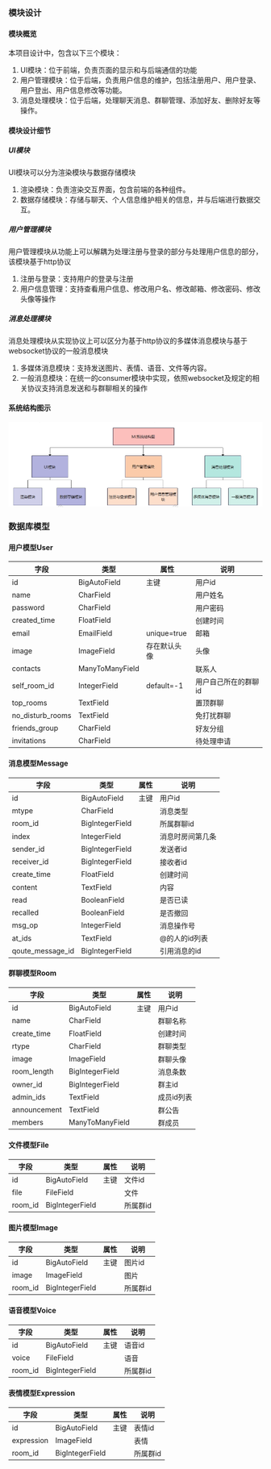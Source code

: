 ### 模块设计

#### 模块概览

本项目设计中，包含以下三个模块：

1. UI模块：位于前端，负责页面的显示和与后端通信的功能
2. 用户管理模块：位于后端，负责用户信息的维护，包括注册用户、用户登录、用户登出、用户信息修改等功能。
3. 消息处理模块：位于后端，处理聊天消息、群聊管理、添加好友、删除好友等操作。

#### 模块设计细节

##### UI模块

UI模块可以分为渲染模块与数据存储模块

1. 渲染模块：负责渲染交互界面，包含前端的各种组件。
2. 数据存储模块：存储与聊天、个人信息维护相关的信息，并与后端进行数据交互。

##### 用户管理模块

用户管理模块从功能上可以解耦为处理注册与登录的部分与处理用户信息的部分，该模块基于http协议

1. 注册与登录：支持用户的登录与注册
2. 用户信息管理：支持查看用户信息、修改用户名、修改邮箱、修改密码、修改头像等操作

##### 消息处理模块

消息处理模块从实现协议上可以区分为基于http协议的多媒体消息模块与基于websocket协议的一般消息模块

1. 多媒体消息模块：支持发送图片、表情、语音、文件等内容。
2. 一般消息模块：在统一的consumer模块中实现，依照websocket及规定的相关协议支持消息发送和与群聊相关的操作

#### 系统结构图示

![image-20231231095658792](.\API\image\20.png)



### 数据库模型

#### 用户模型User

| 字段             | 类型            | 属性         | 说明                 |
| ---------------- | --------------- | ------------ | -------------------- |
| id               | BigAutoField    | 主键         | 用户id               |
| name             | CharField       |              | 用户姓名             |
| password         | CharField       |              | 用户密码             |
| created_time     | FloatField      |              | 创建时间             |
| email            | EmailField      | unique=true  | 邮箱                 |
| image            | ImageField      | 存在默认头像 | 头像                 |
| contacts         | ManyToManyField |              | 联系人               |
| self_room_id     | IntegerField    | default=-1   | 用户自己所在的群聊id |
| top_rooms        | TextField       |              | 置顶群聊             |
| no_disturb_rooms | TextField       |              | 免打扰群聊           |
| friends_group    | CharField       |              | 好友分组             |
| invitations      | CharField       |              | 待处理申请           |

#### 消息模型Message

| 字段             | 类型            | 属性 | 说明             |
| ---------------- | --------------- | ---- | ---------------- |
| id               | BigAutoField    | 主键 | 用户id           |
| mtype            | CharField       |      | 消息类型         |
| room_id          | BigIntegerField |      | 所属群聊id       |
| index            | IntegerField    |      | 消息时房间第几条 |
| sender_id        | BigIntegerField |      | 发送者id         |
| receiver_id      | BigIntegerField |      | 接收者id         |
| create_time      | FloatField      |      | 创建时间         |
| content          | TextField       |      | 内容             |
| read             | BooleanField    |      | 是否已读         |
| recalled         | BooleanField    |      | 是否撤回         |
| msg_op           | IntegerField    |      | 消息操作号       |
| at_ids           | TextField       |      | @的人的id列表    |
| qoute_message_id | BigIntegerField |      | 引用消息的id     |

#### 群聊模型Room

| 字段         | 类型            | 属性 | 说明       |
| ------------ | --------------- | ---- | ---------- |
| id           | BigAutoField    | 主键 | 用户id     |
| name         | CharField       |      | 群聊名称   |
| create_time  | FloatField      |      | 创建时间   |
| rtype        | CharField       |      | 群聊类型   |
| image        | ImageField      |      | 群聊头像   |
| room_length  | BigIntegerField |      | 消息条数   |
| owner_id     | BigIntegerField |      | 群主id     |
| admin_ids    | TextField       |      | 成员id列表 |
| announcement | TextField       |      | 群公告     |
| members      | ManyToManyField |      | 群成员     |

#### 文件模型File

| 字段    | 类型            | 属性 | 说明     |
| ------- | --------------- | ---- | -------- |
| id      | BigAutoField    | 主键 | 文件id   |
| file    | FileField       |      | 文件     |
| room_id | BigIntegerField |      | 所属群id |

#### 图片模型Image

| 字段    | 类型            | 属性 | 说明     |
| ------- | --------------- | ---- | -------- |
| id      | BigAutoField    | 主键 | 图片id   |
| image   | ImageField      |      | 图片     |
| room_id | BigIntegerField |      | 所属群id |

#### 语音模型Voice

| 字段    | 类型            | 属性 | 说明     |
| ------- | --------------- | ---- | -------- |
| id      | BigAutoField    | 主键 | 语音id   |
| voice   | FileField       |      | 语音     |
| room_id | BigIntegerField |      | 所属群id |

#### 表情模型Expression

| 字段       | 类型            | 属性 | 说明     |
| ---------- | --------------- | ---- | -------- |
| id         | BigAutoField    | 主键 | 表情id   |
| expression | ImageField      |      | 表情     |
| room_id    | BigIntegerField |      | 所属群id |

